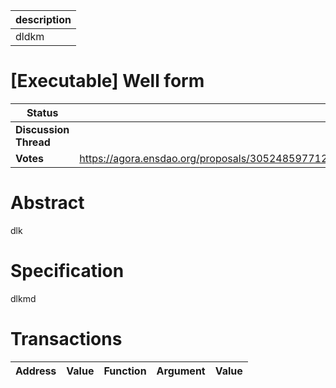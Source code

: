| description |
| ----------- |
| dldkm       |

# [Executable] Well form

  
  | **Status**            | Pending                                                                                                                                      |
  | --------------------- | ------------------------------------------------------------------------------------------------------------------------------------------- |
  | **Discussion Thread** |                                                                                                 |
  | **Votes**             | https://agora.ensdao.org/proposals/3052485977120738102393699817954131025229727021609472416525046880281578722959                                                                                                                                     |
  

# Abstract 
 dlk

# Specification 
 dlkmd

# Transactions 
 | Address | Value | Function | Argument | Value |
| ------- | ----- | -------- | -------- | ----- |